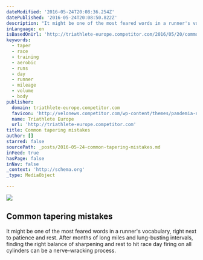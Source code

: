 ```yaml
---
dateModified: '2016-05-24T20:08:36.254Z'
datePublished: '2016-05-24T20:08:50.822Z'
description: "It might be one of the most feared words in a runner's vocabulary, right next to patience and rest. After months of long miles and lung-busting intervals, finding the right balance of sharpening and rest to hit race day firing on all cylinders can be a nerve-wracking process."
inLanguage: en
isBasedOnUrl: 'http://triathlete-europe.competitor.com/2016/05/20/common-tapering-mistakes'
keywords:
  - taper
  - race
  - training
  - aerobic
  - runs
  - day
  - runner
  - mileage
  - volume
  - body
publisher:
  domain: triathlete-europe.competitor.com
  favicon: 'http://velonews.competitor.com/wp-content/themes/pandemia-news/styles/triathlon-europe/icons-animation.gif'
  name: Triathlete Europe
  url: 'http://triathlete-europe.competitor.com'
title: Common tapering mistakes
author: []
starred: false
sourcePath: _posts/2016-05-24-common-tapering-mistakes.md
inFeed: true
hasPage: false
inNav: false
_context: 'http://schema.org'
_type: MediaObject

---
```

<article style=""><img src="https://s3-us-west-2.amazonaws.com/the-grid-img/p/a13d15440b9fa06b1fc7201863855e9606ecbd91.jpg" /><h1>Common tapering mistakes</h1><p>It might be one of the most feared words in a runner's vocabulary, right next to patience and rest. After months of long miles and lung-busting intervals, finding the right balance of sharpening and rest to hit race day firing on all cylinders can be a nerve-wracking process.</p></article>